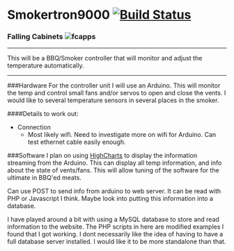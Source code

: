 # Smokertron9000      [![Build Status](https://travis-ci.org/Rob-MFn-Fletcher/Smokertron9000.svg?branch=master)](https://travis-ci.org/Rob-MFn-Fletcher/Smokertron9000)

### Falling Cabinets ![fcapps](https://github.com/Rob-MFn-Fletcher/fcapps/blob/master/medium.jpg)
---

This will be a BBQ/Smoker controller that will monitor and adjust the temperature automatically.

---
###Hardware
For the controller unit I will use an Arduino. This will monitor the temp and
control small fans and/or servos to open and close the vents. I would like to
several temperature sensors in several places in the smoker.

####Details to work out:
- Connection
   + Most likely wifi. Need to investigate more on wifi for Arduino. Can test
   ethernet cable easily enough.


###Software
I plan on using [HighCharts](http://www.highcharts.com) to display the information
streaming from the Arduino. This can display all temp information, and info about
the state of vents/fans. This will allow tuning of the software for the ultimate
in BBQ'ed meats.

Can use POST to send info from arduino to web server. It can be read with PHP or
Javascript I think. Maybe look into putting this information into a database.

I have played around a bit with using a MySQL database to store and read information
to the website. The PHP scripts in here are modified examples I found that I got 
working. I dont necessarily like the idea of having to have a full database server
installed. I would like it to be more standalone than that.
